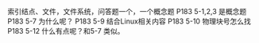 
索引结点、文件，文件系统，问答题一个，一个概念题
P183  5-1,2,3  是概念题
P183  5-7 为什么呢？
P183  5-9  结合Linux相关内容
P183  5-10 物理块号怎么找
P183  5-12 什么有点呢？和5-7 类似。